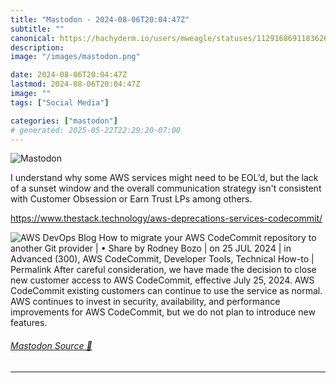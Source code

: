 ```yaml
---
title: "Mastodon - 2024-08-06T20:04:47Z"
subtitle: ""
canonical: https://hachyderm.io/users/mweagle/statuses/112916869118362606
description:
image: "/images/mastodon.png"

date: 2024-08-06T20:04:47Z
lastmod: 2024-08-06T20:04:47Z
image: ""
tags: ["Social Media"]

categories: ["mastodon"]
# generated: 2025-05-22T22:29:20-07:00
---
```

![Mastodon](/images/mastodon.png)

<p>I understand why some AWS services might need to be EOL’d, but the lack of a sunset window and the overall communication strategy isn&#39;t consistent with Customer Obsession or Earn Trust LPs among others.</p><p><a href="https://www.thestack.technology/aws-deprecations-services-codecommit/" target="_blank" rel="nofollow noopener noreferrer" translate="no"><span class="invisible">https://www.</span><span class="ellipsis">thestack.technology/aws-deprec</span><span class="invisible">ations-services-codecommit/</span></a></p>

![AWS DevOps Blog
How to migrate your AWS CodeCommit repository to another Git
provider
| • Share
by Rodney Bozo | on 25 JUL 2024 | in Advanced (300), AWS CodeCommit, Developer Tools, Technical How-to | Permalink
After careful consideration, we have made the decision to close new customer access to AWS CodeCommit, effective July
25, 2024. AWS CodeCommit existing customers can continue to use the service as normal. AWS continues to invest in
security, availability, and performance improvements for AWS CodeCommit, but we do not plan to introduce new
features.](1d2463edd3c3ba80.png)

###### [Mastodon Source 🐘](https://hachyderm.io/@mweagle/112916869118362606)

___
